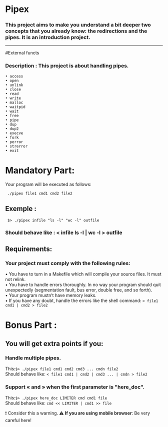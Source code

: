 # Pipex
### This project aims to make you understand a bit deeper two concepts that you already know: the redirections and the pipes. It is an introduction project.
<hr>
#External functs

### Description : This project is about handling pipes.
```
• access
• open
• unlink
• close
• read
• write
• malloc
• waitpid
• wait
• free
• pipe
• dup
• dup2
• execve
• fork
• perror
• strerror
• exit
```
# Mandatory Part:
Your program will be executed as follows:
```
 ./pipex file1 cmd1 cmd2 file2
```
## Exemple :
```
 $> ./pipex infile "ls -l" "wc -l" outfile
 ```
 ### Should behave like : < infile ls -l | wc -l > outfile
## Requirements:
### Your project must comply with the following rules:
   • You have to turn in a Makefile which will compile your source files. It must not relink. <br>
   • You have to handle errors thoroughly. In no way your program should quit unexpectedly (segmentation fault, bus error, double free, and so forth).<br>
   • Your program mustn’t have memory leaks.<br>
   • If you have any doubt, handle the errors like the shell command: ```< file1 cmd1 | cmd2 > file2 ```<br>
# Bonus Part :
## You will get extra points if you:
### Handle multiple pipes.
This:``` $> ./pipex file1 cmd1 cmd2 cmd3 ... cmdn file2 ```<br>
Should behave like: ```< file1 cmd1 | cmd2 | cmd3 ... | cmdn > file2 ```<br>
### Support « and » when the first parameter is "here_doc".
This:```$> ./pipex here_doc LIMITER cmd cmd1 file ```<br>
Should behave like: ```cmd << LIMITER | cmd1 >> file ```<br>

:exclamation: Consider this a warning.
:warning: **If you are using mobile browser**: Be very careful here!
